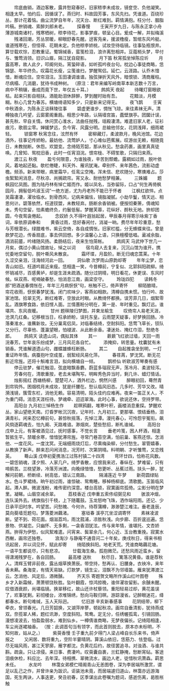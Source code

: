 <!-- { "loadSidebar": true } -->
　　帘底曲销，酒边客散，露井愁窥春好。旧家秾李未成妆，镜奁空、负他凝笑。相逢太早。怕约后、因循误了。燕归时、料故园芳事，东风先扫。凭谁道。百绕珍丛，那计花着恼。曲尘流梦自年年，况天台、断红难到。羁情满抱。枉分付、胭脂吟稿。拚销魂、索醉刘郎未老。
　　探春慢
　　壬寅开岁九日，与陈永正拿小舟薄游城南诸村，残寒栖树，秾李待花，影事梦痕，顿呈心目。爰成一解，并拟梅溪
　　残渚回潮，芳丛禁暖，柳眼舒春先醒。迓客凫亲，援波橹瘦，暂绾东风吟艇。谁道残寒在，但怪得、花期未定。负他秾李娇桃，试妆空待临镜。往事坠瓶恨井。算廿载欢悰，忍教重证。蜀锦缄香，蛮笺检泪，浪许离愁相并。豆蔻梢头梦，早付与、雏莺消领。旧识山眉，隔江犹自窥影。
　　月下笛  秋宵孤坐悼陈应圻
　　月露高寒，故人此夕，叩阍何处。宵蛩碎语，如听孤吟夜台句。枕边心事徒商略，恁锦瑟、年华终负。叹霜花长瘦，尘笺谁扫，梦醒鸳侣。延伫。云涯路。认乔木愔愔，断魂应住。空帘泪注。玉田凄调谁谱。独弦弹折天风外，暗恨锁、清商雁柱。尽病榻、几消磨，犹待书成种树。  （原注：君年来编写岭南草本新志数十万言，病中不稍辍，垂成而竟下世，年仅五十耳。）
　　鹧鸪天  夜起
　　待曙灯窗眼欲枯。起来只影自相扶。酒能助泪休辞醉，梦到醒时始有吾。
　　花黯淡，月模糊。秋心几曾为春苏。横塘绮语知多少，只是新来记得无。
　　夜飞鹊
　　壬寅中秋酒余，为陈永正谈秣陵往事
　　碧虚更谁步，惆怅飞琼。来往素袜无声。清樽独夜几吟望，云窗雾阁重扃。相思少年路，认隔墙宫笛，蠹壁旗亭。团圞计误，甚先秋、早自关情。休问赏心淮水，法曲任抛残，瑶殿凄清。难遣旧家人老，征衫痕污，歌扇尘零。婵媛梦远，负今宵、风露分明。总输他邻女，花阴浅拜，细雨裙轻。
　　锁窗寒  秋宵念往，泫然有怀
　　密柳藏灯，柔波款月，晚风池馆。花边酒外，往事记传娇盼。最妨他、流莺妒人，寸心难似芭蕉展。叹游丝无赖，相随竟日，未教抛断。休怨。欢盟变。念绮陌芳韶，那从秋见。愁衾药裹，画里真真徒唤。几曾知、鸳枕旧香，此时一任宵泪浣。恨帘栊、不碍笙歌，只隔归来燕。
　　渡江云  秋夜
　　盈亏何限意，为谁独夜，辛苦到颓蟾。露稠如过雨，脱叶依风，着地起还黏。欹栏倦睫，料天外、雁讯犹淹。牵别怀、来年茜色，流影动虚檐。频添。新来带眼，病里霜华，任鸾尘空掩。浑未信、悲欢随分，寒燠难占。莎虫絮絮闲消息，尽秋凉、尚搁疏帘。宵又永、耐他愁梦相兼。
　　三姝媚
　　题枫园忆凤图。图为陆丹林有悼亡姬而作。姬以凤名，当弥留际，口占“何生再倚枫园月，拥髻低吟淑玉词”一绝方逝，尤为丹老所不能已于怀者
　　江枫红欲悴。点吴霜凄凄，濯妆临水。到骨西风，记病来偏怯，镜脂凝腻。小劫华鬘，情天远、相思何计。碧落依然，枉道钗盟，未教轻弃。肠断余香销被。便按彻秦箫，倩魂知未。秀句空留，怕素蟾终负，约鬟低髻。梦醒芙蓉，花纵好、酹秋无地。拚却团圆，今夜鸳衾倦起。
　　念奴娇  久不得叶遐翁起居，甲辰春月得寄示咏紫丁香词，率依原调奉和
　　黄昏过雨，恁好春闲付，消凝一晌。费尽年年珍重意，愁与芳根潜长。绿腊难书，紫云空倚，各自成惆怅。旧家栏槛，分无蜂蝶来往。曾是款梦花边，传香扇底，事去供回想。多少温馨心上语，只换檀樱低唱。盝减余脂，酒消前靥，吟绪随风扬。柔肠结后，夜来生怕笼帐。
　　鹧鸪天  马武仲下世几一月矣，偶过小黄山馆故址，悼之以词
　　宿鸟窥人去复来，沉沉山馆为谁开。携忧委地空留句，脱叶嘶风未散哀。
　　霜坏堞，月盈阶。断无归魂恋蒿莱。十年久涩交亲泪，注海倾河此一回。
　　洞仙歌  次罗雨山原韵却寄
　　年年尘梦，恋青山如旧。枉道吟肩近来瘦。恁相逢一笑，今昔樽前，宁复似、北郭斜阳疏柳。绮怀销减尽，百感黄垆，却是生涯未疏酒。随分过阴晴，明日看花，休更误、东风时候。纵双燕、呢喃破春愁，怕消息江南，画梁空守。
　　玲珑四犯
　　读韩冬郎“把酒送春惆怅在，年年三月病恹恹”句，枨触不已，倚声寄怀
　　柳陌酿晴，帘花收雨，恹恹春梦犹浅。闭门欢味少，客燕如相款。清樽自携未惯。怕行吟、故家池馆。拾翠无凭，断红难寄，空放此时眼。从教绮怀都换。误芳菲几日，烟絮零乱。酒旗寒食路，依旧悭人面。兰情蕙盼分明在，第一是、年时重见。飘灯远。谁堪共、东风夜暖。
　　甘州  题秣陵归梦图，并柬龙榆生
　　叹倚帘人易老天涯，沧溟几红桑。记移根当日，枉承娇盼，误托东皇。云雨楚天疑事，好梦换回肠。冷落秦淮水，谁蘸新妆。无分巢鸾侣凤，对临春结绮，空耐斜阳。恁莺飞草长，钗队又分行。尽辜他、蓬瀛望眼，怕褪波、从此断余香。凄迷处、掩红巾泪，愁绝冬郎。
　　鹧鸪天  读遗山词，偶拟其体
　　其一
　　蔌蔌飞红欲过墙，天回一雨浣春芳。廿年哀乐纷成梦，三月风花各自忙。
　　添掩抑，转思量。枕囊犹有未销香。凭谁解道遗山句，雌蝶雄蜂枉断肠。
　　其二
　　自起推衾坐到明，一灯重证昨年情。病蚕抱叶空成茧，弱絮经风易化萍。
　　春荏苒，梦沈冥。断无花影近帘旌。还将十斛难言泪，拟向横塘自一倾。
　　鹊桥仙  听欧淑芳琴奏有感
　　停云驻梦，催花触泪，弦底暗飘香麝。蔚蓝多瑙寂无声，荡冷月、柔波轻泻。
　　芳春何在，清歌重按，老去未堪陶写。明眸秀色异当时，剩几许、蜡灯情话。
　　烛影摇红  西塘杨柳，楚楚可人，酒外栏边，惘然兴感
　　醉眼初回，蓦然青到帘钩外。困烟梳月未成妆，犹是纤腰在。愁认临风旧态。几多时、芳华又改。晴漪浅镜，簇雪东栏，消他无赖。容易清明，陌头佳约应难再。夜来一笛正关人，不为重门碍。消息天涯枉待。梦魂牵、迢迢翠海。此时心事，欲说还休，空持罗带。
　　高阳台  九月初三悼杨生作
　　趁暝鸦翻，堆寒叶积，画楼消息重探。梦醒欢丛，家山望绝天南。灯昏罗帐沉沉夜，记年时、九月初三。更那堪、恨结垂杨，泪满青衫。闲来忍忆樽前句，甚惊秋摇落，先悼江潭。漫托春心，可怜怨宇冤衔。飙风倘逐羁魂去，怕九阍、天路难谙。渺烟岚，楚些愁招，断札谁缄。
　　高阳台  戊申上元，有客被酒见过，抚时感事，不觉长言
　　垂老吟笺，困人杯酒，相逢暂抵生平。禁暖余寒，愔愔犹滞帘旌。寻常门巷苔空满，怕前巢、客燕还惊。怎消他、一度花风，一度沈冥。无端细雨烧灯后，尽熏梅染柳，分付愁生。翠管嬉春，从教换了新声。醉来忍问闲消息，况芳时、次第阴晴。料明朝、才听雏莺，又恋残英。
　　蓦山溪  戊申初夏携浩江过陈村镇二十四湾
　　弯环廿四，恰称花风数。一碧恁销魂，漾夕照、人家几户。绮罗香散，应恨我来迟，春纵在、梦难留，只有啼鹃苦。兰桡望渺，冷落芳洲渡。向晚绿愔愔，愁更听、丛蕉过雨。扶头一醉，犹解问前朝，桥断续、树高低，错认江南路。
　　隔浦莲近  午梦
　　新荷圆绿贴水。色斗罗裙绮。晌午初过雨，谁惊破、鸳鸯睡。移棹杨柳底。清歌脆。玉笛临风起。滞人醉。微波浅盼，难传密约深意。楼台高锁，寂寞画帘孤倚。尘影分明在梦里。凝睇。山眉空减余翠。
　　荔枝香近  戊申重五索佟绍弼见和
　　骇浪冲烟，连队溪外去。绣旗指引千桡，上下随鼍鼓。玉龙怒吻飞珠，洒作端阳雨。还记、少日承平旧时序。吟望苦。问愁魄、今何许。待荐蒲樽，渺渺楚江难注。垂老逢辰，莫向葵墙觅题句。梦落菱洲藕渚。
　　塞垣春  溪亭兀坐涩调寄怀
　　素袜凌波断。望不到、荷花面。烟滋荔坞，雨沈菰浦，凉胜秋浅。向步廊、百折逡巡遍。恁景物、供凝恋。只幽怀、无多剩，一衾香泪犹泫。传与来年情，谁堪托、文杏娇燕。拚得为伊愁，似风絮难遣。问宵来、鬓翠余几，何心近、玉台教重挽。寂寞水西榭，画帘还独卷。
　　浪淘沙  与静庵不通音问二十年矣，庚戌秋日，得来书相讯起居，并以词见怀，赋此却寄
　　绮陌换斜阳。地老天荒。凭谁商略藕花塘。一语平生都说尽，只有悲凉。
　　廿载海生桑。孤抱微茫。还愁风雨近蛮乡。留得潇湘残梦在，各自回肠。
　　最高楼  送秋
　　秋尽日，篱落况黄昏。谁是荐秋人。清辉玉臂非前夜，露丛烟草换萧辰。带空持，愁再认、旧腰身。衣袂冷，来年香未爇。桑海变，有情天易缺。灯款梦，镜生尘，泪飘不为邻墙笛。雁来犹滞渡江云。怎消他、风定后，酒微醺。
　　齐天乐  寄题贺文略所作溪山红叶图卷
　　殊乡才入新霜候，萧萧顿饶秋胜。坠叶翻霞，惊鸿掠晚，谁伴濯妆留影。余醺未醒。叹借酒衰颜，尚堪临镜。换翠移红，故山还许杖藜领。重阳轻易过却，黄花虽误了，欢事犹剩。彩彻楼台，浓堆锦绣，愁向马鞍归暝。游踪漫省。记醉眼迷花，绛都春水。断句难缄，玉人天际迥。
　　忆旧游  辛亥新春感事
　　花阴结带，柳下牵衣，曾领春光。几日芳韶换，又湖萍岸蓼，顿起秋凉。画帘自垂清影，犹待燕成双。奈揽翠人稀，题红讯渺，空度斜阳。鸳鸯。定无分，任绣幄孤鸾，引镜回肠。漫想凌波去，怕盈盈弱水，难到仙乡。一樽倩谁商略，无梦夜偏长。记绮陌相逢，车尘尚逐裙袖香。  （按：此调首句当有领字，而此首则脱去，原本亦未标明，不知何故，姑从之。）
　　紫萸香慢  壬子重九前夕得门人梁占峰自长乐来书，倚声报之
　　又闲居、数将重九，空阶半霎晴阴。算溪山依旧，恁筋力、怯登临。过尽无端风雨，甚江天寥廓，雁字都沈。负黄花后约，故径罢追寻。对浊酒、与谁共斟。疏衾。只让凉侵。来日事、费凄吟。叹萸囊自裹，兰釭静掩，愁断宵砧。客途泪痕休检，料应比、去年深。待相携、翠微流水，画边人老，徒惜秋讯萧森。羁思未任。
　　水龙吟
　　林霭女弟模伫晴阁青山无恙图卷，深为李居端所激赏，谓足以乱己之作，并曾许亲为跋识。讵装池未竟，而居端遽归道山，林霭亦远游海国，死生两诀，人事迭更，癸丑初春，区季谋出此卷嘱为题词，感逝伤离，曷胜枨触
